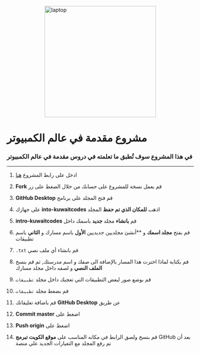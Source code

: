<p><img style="display: block; margin-left: auto; margin-right: auto;" src="https://icons.iconarchive.com/icons/custom-icon-design/flatastic-7/512/Laptop-icon.png" alt="laptop" width="300" height="300" /></p>

# مشروع مقدمة في عالم الكمبيوتر 

### في هذا المشروع سوف تُطبق ما تعلمته في دروس مقدمة في عالم الكمبيوتر
------------------

1. ادخل على رابط المشروع [هنا](https://github.com/kuwaitcodes/intro-kuwaitcodes)

2. **Fork** قم بعمل نسخة للمشروع على حسابك من خلال الضغط على زر 

3. **GitHub Desktop** قم فتح المجلد على برنامج 

4. على جهازك **into-kuwaitcodes** اذهب **للمكان الذي تم حفظ** المجلد 

5. **intro-kuwaitcodes** قم **بانشاء** مجلد **جديد** باسمك داخل 

6. قم بفتح **مجلد اسمك** و **أنشئ مجلديين جديديين **الأول** باسم مسارك و **الثاني** باسم تطبيقات

7. `.txt` قم بانشاء أي ملف نصي

8. قم بكتابة لماذا اخترت هذا المسار بالإضافة الى صفك و اسم مدرستك, ثم قم بنسخ **الملف النصي** و لصقه داخل مجلد مسارك 

9. قم بوضع صور لبعض التطبيقات التي تعجبك داخل مجلد `تطبيقات` 

10. قم بضغط مجلد `تطبيقات`

11. قم باضافة تعليقاتك **GitHub Desktop** عن طريق 

12. **Commit master** اضغط على

13. **Push origin** اضغط على

14. قم بنسخ ولصق الرابط في مكانه المناسب على **موقع الكويت تبرمج** GitHub بعد أن تم رفع المجلد مع التغيارات الجديد علي منصة 
